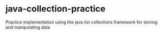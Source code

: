 # java-collection-practice
Practice implementation using the java list collections framework for storing and manipulating data
